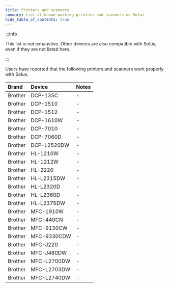 ```yaml
---
title: Printers and scanners
summary: List of known-working printers and scanners on Solus
hide_table_of_contents: true
---
```


:::info

This list is not exhaustive. Other devices are also compatible with Solus, even if they are not listed here.

:::

Users have reported that the following printers and scanners work properly with Solus.

| Brand   | Device      | Notes |
| :------ | :---------- | :---- |
| Brother | DCP-135C    | -     |
| Brother | DCP-1510    | -     |
| Brother | DCP-1512    | -     |
| Brother | DCP-1610W   | -     |
| Brother | DCP-7010    | -     |
| Brother | DCP-7060D   | -     |
| Brother | DCP-L2520DW | -     |
| Brother | HL-1210W    | -     |
| Brother | HL-1212W    | -     |
| Brother | HL-2220     | -     |
| Brother | HL-L2315DW  | -     |
| Brother | HL-L2320D   | -     |
| Brother | HL-L2360D   | -     |
| Brother | HL-L2375DW  | -     |
| Brother | MFC-1910W   | -     |
| Brother | MFC-440CN   | -     |
| Brother | MFC-9130CW  | -     |
| Brother | MFC-9330CDW | -     |
| Brother | MFC-J220    | -     |
| Brother | MFC-J480DW  | -     |
| Brother | MFC-L2700DW | -     |
| Brother | MFC-L2703DW | -     |
| Brother | MFC-L2740DW | -     |
